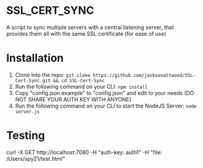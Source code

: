 # SSL_CERT_SYNC
 A script to sync multiple servers with a central listening server, that provides them all with the same SSL certificate (for ease of use)

# Installation
1. Clone into the repo: `git clone https://github.com/jacksonattwood/SSL-Cert-Sync.git && cd SSL-Cert-Sync`
2. Run the following command on your CLI: `npm install`
3. Copy "config.json.example" to "config.json" and edit to your needs (DO NOT SHARE YOUR AUTH KEY WITH ANYONE)
4. Run the following command on your CLI to start the NodeJS Server: `node server.js`


# Testing
curl -X GET http://localhost:7080 -H "auth-key: auth1" -H "file: /Users/spy21/test.html"